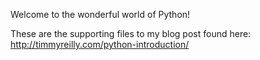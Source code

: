 Welcome to the wonderful world of Python!

These are the supporting files to my blog post found here: 
http://timmyreilly.com/python-introduction/ 